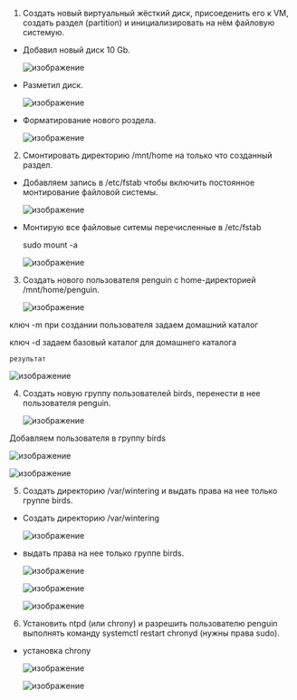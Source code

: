 1. Создать новый виртуальный жёсткий диск, присоеденить его к VM, создать раздел (partition) и инициализировать на нём файловую системую.

  - Добавил новый диск 10 Gb.
  
    ![изображение](https://github.com/tms-dos21-onl/dzmitry-kuzin/assets/157679153/39f79bd5-aee5-4652-ba9c-4b0ca532d2a2)

  - Разметил диск.

    ![изображение](https://github.com/tms-dos21-onl/dzmitry-kuzin/assets/157679153/e25a10f4-380b-4849-9ff2-aeb6de699b34)

  - Форматирование нового роздела.

    ![изображение](https://github.com/tms-dos21-onl/dzmitry-kuzin/assets/157679153/a5407375-d8f3-4888-adc0-03eb23416747)

2. Смонтировать директорию /mnt/home на только что созданный раздел.

  - Добавляем запись в /etc/fstab чтобы включить постоянное монтирование файловой системы.

    ![изображение](https://github.com/tms-dos21-onl/dzmitry-kuzin/assets/157679153/b2112d69-5838-4fe6-9aac-1d68a2338b4b)

  - Монтирую все файловые ситемы перечисленные в /etc/fstab
  
    sudo mount -a
  
    ![изображение](https://github.com/tms-dos21-onl/dzmitry-kuzin/assets/157679153/e2c068a3-a193-47fc-8e54-c5f913a018f7)

3. Создать нового пользователя penguin с home-директорией /mnt/home/penguin.

    ![изображение](https://github.com/tms-dos21-onl/dzmitry-kuzin/assets/157679153/52875733-d1c0-4b4f-bcb6-a629434952be)

ключ -m при создании пользователя задаем домашний каталог

ключ -d задаем базовый каталог для домашнего каталога
  
    результат
    
  ![изображение](https://github.com/tms-dos21-onl/dzmitry-kuzin/assets/157679153/508a17bf-8b82-4e8c-bccf-6606347e792e)

4. Создать новую группу пользователей birds, перенести в нее пользователя penguin.

    ![изображение](https://github.com/tms-dos21-onl/dzmitry-kuzin/assets/157679153/402ddd26-d9f5-46ff-8d34-b1903207f7e7)

  Добавляем пользователя в группу birds
    
  ![изображение](https://github.com/tms-dos21-onl/dzmitry-kuzin/assets/157679153/d8c18d56-f167-4274-9e48-3b8ac5d893bb)

  ![изображение](https://github.com/tms-dos21-onl/dzmitry-kuzin/assets/157679153/bc528747-1c39-4397-98ca-81d578eab45f)

5. Cоздать директорию /var/wintering и выдать права на нее только группе birds.

  - Cоздать директорию /var/wintering

    ![изображение](https://github.com/tms-dos21-onl/dzmitry-kuzin/assets/157679153/75e92929-a405-4c5c-ab85-cdab354dde1f)

  - выдать права на нее только группе birds.

    ![изображение](https://github.com/tms-dos21-onl/dzmitry-kuzin/assets/157679153/3b977386-5db7-4ee0-8316-acb7497ec389)

    ![изображение](https://github.com/tms-dos21-onl/dzmitry-kuzin/assets/157679153/6023378b-d5d3-49bc-849e-eac80631e64d)

    ![изображение](https://github.com/tms-dos21-onl/dzmitry-kuzin/assets/157679153/78bbf2c6-2012-473b-a44c-d9aca7042f07)

6. Установить ntpd (или chrony) и разрешить пользователю penguin выполнять команду systemctl restart chronyd (нужны права sudo).

  - установка chrony
  
    ![изображение](https://github.com/tms-dos21-onl/dzmitry-kuzin/assets/157679153/9b152a20-0588-4511-828d-3d6aff84edae)

    ![изображение](https://github.com/tms-dos21-onl/dzmitry-kuzin/assets/157679153/95684339-774d-4f6f-8de3-1c5d4ffd9f6f)



   
   


   
